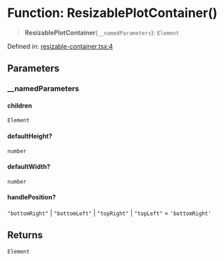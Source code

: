 # Function: ResizablePlotContainer()

> **ResizablePlotContainer**(`__namedParameters`): `Element`

Defined in: [resizable-container.tsx:4](https://github.com/GeoDaCenter/openassistant/blob/95db62ddd98ea06cccc7750f9f0e37556d8bf20e/packages/common/src/resizable-container.tsx#L4)

## Parameters

### \_\_namedParameters

#### children

`Element`

#### defaultHeight?

`number`

#### defaultWidth?

`number`

#### handlePosition?

`"bottomRight"` \| `"bottomLeft"` \| `"topRight"` \| `"topLeft"` = `'bottomRight'`

## Returns

`Element`
